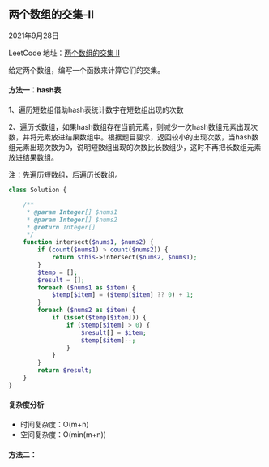 ## 两个数组的交集-II



2021年9月28日

LeetCode 地址：[两个数组的交集 II](https://leetcode-cn.com/leetbook/read/top-interview-questions-easy/x2y0c2/)



给定两个数组，编写一个函数来计算它们的交集。



#### 方法一：hash表

1、遍历短数组借助hash表统计数字在短数组出现的次数

2、遍历长数组，如果hash数组存在当前元素，则减少一次hash数组元素出现次数，并将元素放进结果数组中。根据题目要求，返回较小的出现次数，当hash数组元素出现次数为0，说明短数组出现的次数比长数组少，这时不再把长数组元素放进结果数组。

注：先遍历短数组，后遍历长数组。

```php
class Solution {

    /**
     * @param Integer[] $nums1
     * @param Integer[] $nums2
     * @return Integer[]
     */
    function intersect($nums1, $nums2) {
        if (count($nums1) > count($nums2)) {
            return $this->intersect($nums2, $nums1);
        }
        $temp = [];
        $result = [];
        foreach ($nums1 as $item) {
            $temp[$item] = ($temp[$item] ?? 0) + 1;
        }
        foreach ($nums2 as $item) {
            if (isset($temp[$item])) {
                if ($temp[$item] > 0) {
                    $result[] = $item;
                    $temp[$item]--;
                }
            }
        }
        return $result;
    }
}
```



#### 复杂度分析

- 时间复杂度：O(m+n)
- 空间复杂度：O(min(m+n))



#### 方法二：

